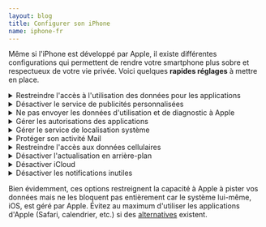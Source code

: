 ```yaml
---
layout: blog
title: Configurer son iPhone
name: iphone-fr
---
```


Même si l'iPhone est développé par Apple, il existe différentes configurations qui permettent de rendre votre smartphone plus sobre et respectueux de votre vie privée. Voici quelques **rapides réglages** à mettre en place.

<!-- --------------------------------------------- -->
<details>
<summary>
Restreindre l'accès à l'utilisation des données pour les applications
</summary>

Certaines applications peuvent avoir l'autorisation de suivre votre activité sur les autres applications. Cette option d'espionnage peut être désactiver en allant dans les **Réglages** et en suivant ce chemin :

> **> Confidentialité et sécurité**

> **> Suivi**

> **> Autoriser les demandes de suivi des apps**, désactivez l'option

</details>

<!-- --------------------------------------------- -->
<details>
<summary>
Désactiver le service de publicités personnalisées
</summary>

Apple propose un service de personnalisation de publicités suivant votre utilisation, un autre moyen de pister vos données. Pour le désactiver, allez dans les **Réglages** et suivez ce chemin :

> **> Confidentialité et sécurité**

> **> Publicité Apple**

> **> Publicité personnalisées**, désactivez l'option

</details>

<!-- --------------------------------------------- -->
<details>
<summary>
    Ne pas envoyer les données d'utilisation et de diagnostic à Apple
</summary>

Ce sont des informations de votre utilisation envoyées à Apple en arrière-plan. Désactiver l'envoie de ces données permet de lutter contre l'accaparement de vos données par Apple. Cela permet aussi d'économiser de la batterie et des données mobiles. Pour cela allez dans les **Réglages** et en suivez ce chemin :

> **> Confidentialité et sécurité**

> **> Analyse et améliorations**

> **> Partager l'analyse de l'iPhone**, désactivez l'option

</details>

<!-- --------------------------------------------- -->
<details>
<summary>
    Gérer les autorisations des applications
</summary>

De nombreuses applications accèdent à certaines fonctionnalités et données de votre smartphone dont elles n'ont pas besoin pour fonctionner. Par exemple Facebook peut avoir accès à votre microphone même en arrière-plan (quand vous ne l'utilisez pas directement). Vous pouvez restreindre l'accès des applications en allant dans les **Réglages** et en suivant ce chemin :

> **> Confidentialité et sécurité**

> **> Sélectionnez le paramètre que vous souhaitez restreindre** (Localisation, Appareil Photo, Microphone, etc.)

> Vous verrez la liste des applications qui ont pour ce paramètre :

> **> Cliquez sur les applications dont vous souhaitez restreindre l'accès**. Pour la localisation, si votre application a besoin de votre position mais pas forcément de façon très précise (météo, réseaux sociaux, etc.), vous pouvez désactiver "Position exacte".

Essayez au maximum de **refuser l'accès**. Par exemple, je refuse que mon navigateur de recherche est accès à ma position (il n'en a pas besoin) mais j'accepte que mon application de navigation est accès à ma localisation seulement si l'application est en cours d'utilisation.

Si l'application a réellement besoin de ce paramètre pour fonctionner, elle vous demandera l'autorisation à votre prochaine utilisation.

</details>
<!-- --------------------------------------------- -->
<details>
<summary>
    Gérer le service de localisation système
</summary>

Apple accède à votre localisation pour de nombreux services. Ceux-ci ne sont pas forcément utiles et utilisent de la batterie et Internet.

Vous pouvez désactiver certains de ces services. Allez dans les **Réglages** de votre smartphone et suivez ce chemin :

> **> Confidentialité et sécurité**

> **> Service de localisation**

> **> Services système**

> **> Désactiver tous les services**, en particulier ceux de la section _Amélioration du produit_.

> > Pour les autres services, faites le en vous assurant que vous n'utilisez pas ce service ou que celui-ci n'a pas besoin de votre localisation pour fonctionner. Par exemple, il est judicieux de laisser activé _Localiser mon iPhone_ mais _Mise en réseau et sans fil_ n'a pas besoin de votre position pour fonctionner.

</details>

<!-- --------------------------------------------- -->
<details>
<summary>
    Protéger son activité Mail
</summary>

Comme il n'existe pas d'alternatives open source au client mail Apple (alternatives au client mail](../gafalt)), vous utilisez sûrement le client d'Apple. Pour le rendre plus sécurisé vous pouvez activer une option en allant dans **Réglages** et suivez ce chemin :

> **> Mail**

> **> Protection de la confidentialité**

> **> Protéger votre activité dans Mail**, activer l'option

</details>

<!-- --------------------------------------------- -->
<details>
<summary>
    Restreindre l'accès aux données cellulaires
</summary>

Le réseau mobile 4G/5G est au moins 4 fois plus énergivore que le Wi-Fi. Il est donc préférable de se connecter au Wi-Fi dès que l'on peut et de désactiver l'accès des applications aux données cellulaire (4G/5G). Pour cela allez dans **Réglages** et suivez ce chemin :

> **> Données cellulaires**

> **> Désélectionnez les applications que vous n'utilisez qu'en Wi-Fi**, essayez au maximum de désactiver les applications contenant des vidéos en ligne (les plus gourmande en données cellulaires)

</details>

<!-- --------------------------------------------- -->
<details>
<summary>
    Désactiver l'actualisation en arrière-plan
</summary>

Certaines applications continuent de s'actualiser même en arrière-plan (lorsque vous ne les utilisées pas). Cela nécessite **de la batterie et des données cellulaires**. Vous pouvez sélectionner quelles applications ont cette autorisation en allant dans **Réglages** et suivez ce chemin :

> **> Général**
>
> **> Actualiser en arrière-plan**

> **> Désélectionnez les applications qui n'ont pas besoin de s'actualiser en arrière-plan**

</details>

<!-- --------------------------------------------- -->
<details>
<summary>
    Désactiver iCloud 
</summary>

iCloud est le service de drive d'Apple. Il existe des alternatives plus soutenables au produit d'Apple (voir [alternative de Google Drive, Nextcloud](../gafalt)) qui s'intègre sur iPhone. Voici comment désactiver iCloud depuis les **Réglages** :

> **> Cliquez sur votre nom**
>
> **> Défilez vers le bas et cliquez Se déconnecter**

> **> Entrez votre mot de passe**

> **> Choisissez les données que vous souhaitez conserver**

> **> Confirmez la déconnexion**

</details>

<!-- --------------------------------------------- -->
<details>
<summary>
    Désactiver les notifications inutiles
</summary>

Certaines applications vous envoie des notifications sans grand utilité. Cela nécessite **de la batterie et des données cellulaires**. Vous pouvez sélectionner quelles applications ont l'autorisation de vous envoyer des notification en allant dans **Réglages** et suivez ce chemin :

> **> Notifications**

> **> Désélectionnez les applications qui n'ont pas besoin de vous envoyer des notifications**

</details>

Bien évidemment, ces options restreignent la capacité à Apple à pister vos données mais ne les bloquent pas entièrement car le système lui-même, iOS, est géré par Apple. Évitez au maximum d'utiliser les applications d'Apple (Safari, calendrier, etc.) si des [alternatives](../gafalt) existent.
